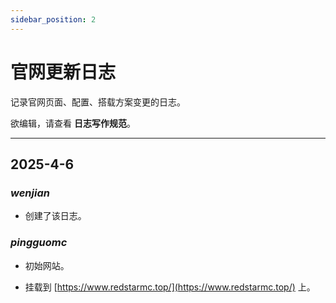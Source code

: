 ```yaml
---
sidebar_position: 2
---
```


# 官网更新日志
记录官网页面、配置、搭载方案变更的日志。

欲编辑，请查看 **日志写作规范**。

___

## 2025-4-6
	
### *wenjian*

* 创建了该日志。

### *pingguomc*

* 初始网站。

* 挂载到 [https://www.redstarmc.top/](https://www.redstarmc.top/) 上。
